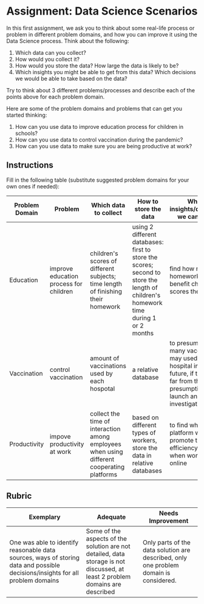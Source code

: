 # Assignment: Data Science Scenarios

In this first assignment, we ask you to think about some real-life process or problem in different problem domains, and how you can improve it using the Data Science process. Think about the following:

1. Which data can you collect?
1. How would you collect it?
1. How would you store the data? How large the data is likely to be?
1. Which insights you might be able to get from this data? Which decisions we would be able to take based on the data?

Try to think about 3 different problems/processes and describe each of the points above for each problem domain.

Here are some of the problem domains and problems that can get you started thinking:

1. How can you use data to improve education process for children in schools?
1. How can you use data to control vaccination during the pandemic?
1. How can you use data to make sure you are being productive at work?
## Instructions

Fill in the following table (substitute suggested problem domains for your own ones if needed):

| Problem Domain | Problem | Which data to collect | How to store the data | Which insights/decisions we can make | 
|----------------|---------|-----------------------|-----------------------|--------------------------------------|
| Education | improve education process for children | children's scores of different subjects; time length of finishing their homework | using 2 different databases: first to store the scores; second to store the length of children's homework time during 1 or 2 months | find how much homework will benefit children's scores the most |
| Vaccination | control vaccination | amount of vaccinations used by each hospotal| a relative database | to presume how many vaccinations may used by each hospital in the future, if the fact is far from the presumption, launch an investigation |
| Productivity | impove productivity at work | collect the time of interaction among employees when using different cooperating platforms | based on different types of workers, store the data in relative databases | to find which platform will promote the efficiency the most when working online |

## Rubric

Exemplary | Adequate | Needs Improvement
--- | --- | -- |
One was able to identify reasonable data sources, ways of storing data and possible decisions/insights for all problem domains | Some of the aspects of the solution are not detailed, data storage is not discussed, at least 2 problem domains are described | Only parts of the data solution are described, only one problem domain is considered.
